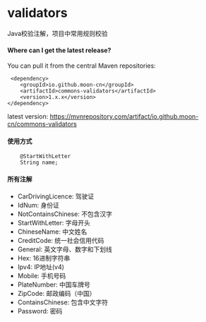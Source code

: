 # validators
Java校验注解，项目中常用规则校验

#### Where can I get the latest release?
You can pull it from the central Maven repositories:
```
 <dependency>
    <groupId>io.github.moon-cn</groupId>
    <artifactId>commons-validators</artifactId>
    <version>1.x.x</version>
</dependency>
```
latest version: https://mvnrepository.com/artifact/io.github.moon-cn/commons-validators


#### 使用方式


```
    @StartWithLetter
    String name;
```

#### 所有注解


- CarDrivingLicence: 驾驶证
- IdNum: 身份证
- NotContainsChinese: 不包含汉字
- StartWithLetter: 字母开头
- ChineseName: 中文姓名
- CreditCode: 统一社会信用代码
- General: 英文字母、数字和下划线
- Hex: 16进制字符串
- Ipv4: IP地址(v4)
- Mobile: 手机号码
- PlateNumber: 中国车牌号
- ZipCode: 邮政编码（中国）
- ContainsChinese: 包含中文字符
- Password: 密码